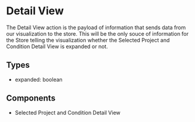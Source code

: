 # Detail View

The Detail View action is the payload of information that sends data from our
visualization to the store. This will be the only souce of information for the Store telling
the visualization whether the Selected Project and Condition Detail View is expanded or not.

## Types

  * expanded: boolean

## Components

  * Selected Project and Condition Detail View
